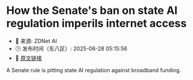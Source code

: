 # How the Senate's ban on state AI regulation imperils internet access
- 📅 来源: ZDNet AI
- 🕒 发布时间（东八区）: 2025-06-28 05:15:56
- 🔗 [原文链接](https://www.zdnet.com/article/how-the-senates-ban-on-state-ai-regulation-imperils-internet-access/)

A Senate rule is pitting state AI regulation against broadband funding.